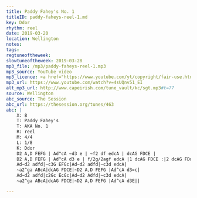 ```yaml
---
title: Paddy Fahey's No. 1
titleID: paddy-faheys-reel-1.md
key: Ddor
rhythm: reel
date: 2019-03-20
location: Wellington
notes:
tags:
regtuneoftheweek:
slowtuneoftheweek: 2019-03-28
mp3_file: /mp3/paddy-faheys-reel-1.mp3
mp3_source: YouTube video
mp3_licence: <a href="https://www.youtube.com/yt/copyright/fair-use.html">YouTube Fair Use</a>
mp3_url: https://www.youtube.com/watch?v=4sUQnv51_EI
alt_mp3_url: http://www.capeirish.com/tune_vault/kc/sgt.mp3#t=77
source: Wellington
abc_source: The Session
abc_url: https://thesession.org/tunes/463
abc: |
    X: 8
    T: Paddy Fahey's
    T: AKA No. 1
    R: reel
    M: 4/4
    L: 1/8
    K: Ddor
    D2 A,D FEFG | Ad^cA ~d3 e | ~f2 df edcA | dcAG FDCE |
    D2 A,D FEFG | Ad^cA d3 e | f/2g/2agf edcA |1 dcAG FDCE :|2 dcAG FDdc |]
    Ad~d2 adfd|~c3G EFGc|Ad~d2 adfd|~c3d edcA|
    ~a2^ga ABcA|dcAG FDCE|~D2 A,D FEFG |Ad^cA d3=c|
    Ad~d2 adfd|c2Gc EcGc|Ad~d2 Adfd|~c3d edcA|
    ~a2^ga ABcA|dcAG FDCE|~D2 A,D FEFG |Ad^cA d3E||

---
```

